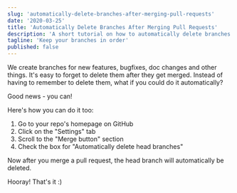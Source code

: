 ```yaml
---
slug: 'automatically-delete-branches-after-merging-pull-requests'
date: '2020-03-25'
title: 'Automatically Delete Branches After Merging Pull Requests'
description: 'A short tutorial on how to automatically delete branches after merging pull requests on github.'
tagline: 'Keep your branches in order'
published: false
---
```


We create branches for new features, bugfixes, doc changes and other things. It's easy to forget to delete them after they get merged. Instead of having to remember to delete them, what if you could do it automatically?

Good news - you can!

Here's how you can do it too:

1. Go to your repo's homepage on GitHub
2. Click on the "Settings" tab
3. Scroll to the "Merge button" section
4. Check the box for "Automatically delete head branches"

Now after you merge a pull request, the head branch will automatically be deleted.

Hooray! That's it :)

